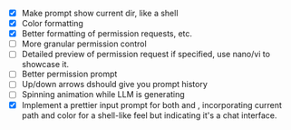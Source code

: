 - [X] Make prompt show current dir, like a shell
- [X] Color formatting
- [X] Better formatting of permission requests, etc.
- [ ] More granular permission control
- [ ] Detailed preview of permission request if specified, use nano/vi to showcase it. 
- [ ] Better permission prompt
- [ ] Up/down arrows dshould give you prompt history
- [ ] Spinning animation while LLM is generating
- [X] Implement a prettier input prompt for both <user> and <gpt>, incorporating current path and color for a shell-like feel but indicating it's a chat interface.